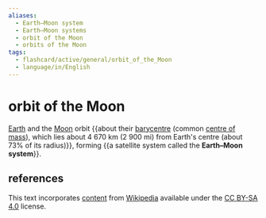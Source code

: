 ```yaml
---
aliases:
  - Earth–Moon system
  - Earth–Moon systems
  - orbit of the Moon
  - orbits of the Moon
tags:
  - flashcard/active/general/orbit_of_the_Moon
  - language/in/English
---
```


# orbit of the Moon

[Earth](Earth.md) and the [Moon](Moon.md) orbit {{about their [barycentre](barycenter.md) (common [centre of mass](center%20of%20mass.md)), which lies about 4&nbsp;670 km (2&nbsp;900 mi) from Earth's centre (about 73% of its radius)}}, forming {{a satellite system called the __Earth–Moon system__}}. <!--SR:!2024-08-31,15,210!2024-09-16,36,290-->

## references

This text incorporates [content](https://en.wikipedia.org/wiki/orbit_of_the_Moon) from [Wikipedia](Wikipedia.md) available under the [CC BY-SA 4.0](https://creativecommons.org/licenses/by-sa/4.0/) license.
